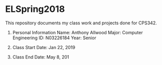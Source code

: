 # ELSpring2018
This repository documents my class work and projects done for CPS342.
1. Personal Information 
	Name: Anthony Allwood
	Major: Computer Engineering
	ID: N03226184
	Year: Senior

2. Class Start Date: Jan 22, 2019
3. Class End Date: May 8, 201 

 

